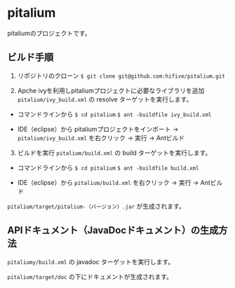 pitalium
==============================================================

pitaliumのプロジェクトです。

## ビルド手順

1. リポジトリのクローン
`$ git clone git@github.com:hifive/pitalium.git`

2. Apche ivyを利用しpitaliumプロジェクトに必要なライブラリを追加
`pitalium/ivy_build.xml` の resolve ターゲットを実行します。

  - コマンドラインから
  `$ cd pitalium`
  `$ ant -buildfile ivy_build.xml`

  - IDE（eclipse）から
  pitaliumプロジェクトをインポート -> `pitalium/ivy_build.xml` を右クリック -> 実行 -> Antビルド

3. ビルドを実行
  `pitalium/build.xml` の build ターゲットを実行します。

  - コマンドラインから
  `$ cd pitalium`
  `$ ant -buildfile build.xml`

  - IDE（eclipse）から
  `pitalium/build.xml` を右クリック -> 実行 -> Antビルド

  `pitalium/target/pitalium-（バージョン）.jar` が生成されます。


## APIドキュメント（JavaDocドキュメント）の生成方法

`pitaliumy/build.xml` の javadoc ターゲットを実行します。

`pitalium/target/doc` の下にドキュメントが生成されます。
